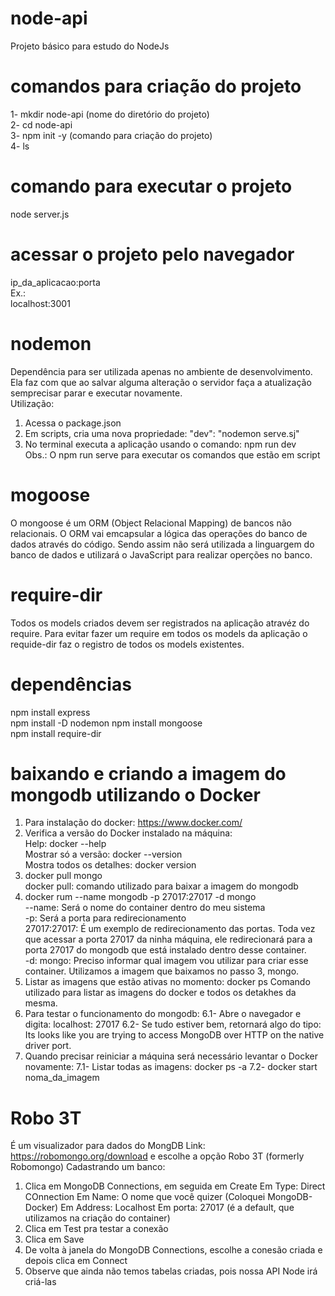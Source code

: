 # node-api
Projeto básico para estudo do NodeJs  
  
# comandos para criação do projeto  
1- mkdir node-api (nome do diretório do projeto)  
2- cd node-api  
3- npm init -y (comando para criação do projeto)  
4- ls  
  
# comando para executar o projeto  
node server.js  

# acessar o projeto pelo navegador  
ip_da_aplicacao:porta  
Ex.:  
localhost:3001  

# nodemon
Dependência para ser utilizada apenas no ambiente de desenvolvimento.  
Ela faz com que ao salvar alguma alteração o servidor faça a atualização semprecisar parar e executar novamente.  
Utilização:  
1) Acessa o package.json  
2) Em scripts, cria uma nova propriedade: "dev": "nodemon serve.sj"  
3) No terminal executa a aplicação usando o comando: npm run dev  
Obs.: O npm run serve para executar os comandos que estão em script  

# mogoose
O mongoose é um ORM (Object Relacional Mapping) de bancos não relacionais.
O ORM vai emcapsular a lógica das operações do banco de dados através do código. Sendo assim não será utilizada a linguargem do banco de dados e utilizará o JavaScript para realizar operções no banco.

# require-dir
Todos os models criados devem ser registrados na aplicação atravéz do require. Para evitar fazer um require em todos os models da aplicação o requide-dir faz o registro de todos os models existentes.

# dependências  
npm install express  
npm install -D nodemon 
npm install mongoose  
npm install require-dir

# baixando e criando a imagem do mongodb utilizando o Docker
1) Para instalação do docker: https://www.docker.com/  
2) Verifica a versão do Docker instalado na máquina:  
    Help: docker --help  
    Mostrar só a versão: docker --version  
    Mostra todos os detalhes: docker version  
3) docker pull mongo  
    docker pull: comando utilizado para baixar a imagem do mongodb
4) docker rum --name mongodb -p 27017:27017 -d mongo  
    --name: Será o nome do container dentro do meu sistema  
    -p:  Será a porta para redirecionamento  
    27017:27017: É um exemplo de redirecionamento das portas. Toda vez que acessar a porta 27017 da ninha máquina, ele 
    redirecionará para a porta 27017 do mongodb que está instalado dentro desse container.  
    -d: mongo: Preciso informar qual imagem vou utilizar para criar esse container. Utilizamos a imagem que baixamos no 
    passo 3, mongo.  
5) Listar as imagens que estão ativas no momento: docker ps
    Comando utilizado para listar as imagens do docker e todos os detakhes da mesma.
6) Para testar o funcionamento do mongodb:
    6.1- Abre o navegador e digita: localhost: 27017
    6.2- Se tudo estiver bem, retornará algo do tipo: Its looks like you are trying to access MongoDB over HTTP on the native
    driver port.
7) Quando precisar reiniciar a máquina será necessário levantar o Docker novamente:
    7.1- Listar todas as imagens: docker ps -a
    7.2- docker start noma_da_imagem

# Robo 3T  
É um visualizador para dados do MongDB
Link: https://robomongo.org/download e escolhe a opção Robo 3T (formerly Robomongo)
Cadastrando um banco:
1) Clica em MongoDB Connections, em seguida em Create
    Em Type: Direct COnnection
    Em Name: O nome que você quizer (Coloquei MongoDB-Docker)
    Em Address: Localhost
    Em porta: 27017 (é a default, que utilizamos na criação do container)
2) Clica em Test pra testar a conexão
3) Clica em Save
4) De volta à janela do MongoDB Connections, escolhe a conesão criada e depois clica em Connect 
5) Observe que ainda não temos tabelas criadas, pois nossa API Node irá criá-las



